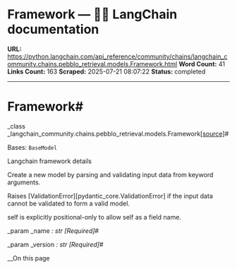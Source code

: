 # Framework — 🦜🔗 LangChain  documentation

**URL:** https://python.langchain.com/api_reference/community/chains/langchain_community.chains.pebblo_retrieval.models.Framework.html
**Word Count:** 41
**Links Count:** 163
**Scraped:** 2025-07-21 08:07:22
**Status:** completed

---

# Framework\#

_class _langchain\_community.chains.pebblo\_retrieval.models.Framework[\[source\]](https://python.langchain.com/api_reference/_modules/langchain_community/chains/pebblo_retrieval/models.html#Framework)\#     

Bases: `BaseModel`

Langchain framework details

Create a new model by parsing and validating input data from keyword arguments.

Raises \[ValidationError\]\[pydantic\_core.ValidationError\] if the input data cannot be validated to form a valid model.

self is explicitly positional-only to allow self as a field name.

_param _name _: str_ _\[Required\]_\#     

_param _version _: str_ _\[Required\]_\#     

__On this page
